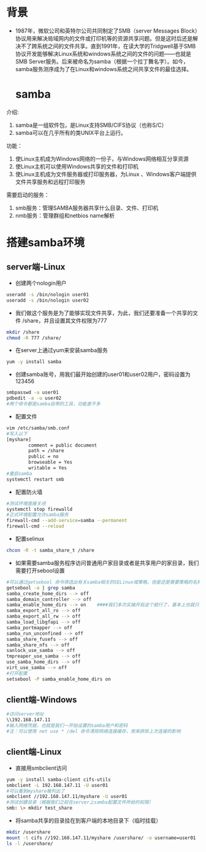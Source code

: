 # 背景

- 1987年，微软公司和英特尔公司共同制定了SMB（server Messages Block）协议用来解决局域网内的文件或打印机等的资源共享问题。但是这时后还是解决不了跨系统之间的文件共享。直到1991年，在读大学的Tridgwell基于SMB协议开发能够解决Linux系统和windows系统之间的文件的问题——也就是SMB Server服务。后来被命名为samba（根据一个拉丁舞名字）。如今，samba服务测序成为了在Linux和windows系统之间共享文件的最佳选择。

  # samba

介绍:

1. samba是一组软件包，是Linux支持SMB/CIFS协议（也称S/C）
2. samba可以在几乎所有的类UNIX平台上运行。

功能：

1. 使Linux主机成为Windows网络的一份子，与Windows网络相互分享资源
2. 使Linux主机可以使用Windows共享的文件和打印机
3. 使Linux主机成为文件服务器或打印服务器，为Linux 、Windows客户端提供文件共享服务和远程打印服务

需要启动的服务：

1. smb服务：管理SAMBA服务器共享什么目录、文件、打印机
2. nmb服务：管理群组和netbios name解析

# 搭建samba环境

## server端-Linux

- 创建两个nologin用户

~~~sh
useradd -s /bin/nologin user01
useradd -s /bin/nologin user02
~~~

- 我们做这个服务是为了能够实现文件共享，为此，我们还要准备一个共享的文件 /share，并且设置其文件权限为777

~~~sh
mkdir /share
chmod -R 777 /share/
~~~

- 在server上通过yum来安装samba服务

~~~sh
yum -y install samba
~~~

- 创建samba账号，用我们最开始创建的user01和user02用户，密码设置为123456

~~~sh
smbpasswd -a user01
pdbedit -a -u user02
#两个命令都是samba自带的工具，功能差不多
~~~

- 配置文件

~~~sh
vim /etc/samba/smb.conf
#写入以下
[myshare]
        comment = public document
        path = /share
        public = no
        browseable = Yes
        writable = Yes
#重启samba
systemctl restart smb
~~~

- 配置防火墙

~~~sh
#测试环境直接关闭
systemctl stop firewalld
#正式环境配置允许samba服务
firewall-cmd --add-service=samba --permanent 
firewall-cmd --reload
~~~

- 配置selinux

~~~sh
chcon -R -t samba_share_t /share
~~~

- 如果需要samba服务程序访问普通用户家目录或者是共享用户的家目录，我们需要打开sebool设置

~~~sh
#可以通过getsebool 命令筛选出有关samba相关的SELinux域策略，但是还是需要策略的名称选择出正确的策略开启就行了
getsebool -a | grep samba
samba_create_home_dirs --> off
samba_domain_controller --> off
samba_enable_home_dirs --> on    ####我们本次实操开启这个就行了，基本上也就只要要开启这个
samba_export_all_ro --> off
samba_export_all_rw --> off
samba_load_libgfapi --> off
samba_portmapper --> off
samba_run_unconfined --> off
samba_share_fusefs --> off
samba_share_nfs --> off
sanlock_use_samba --> off
tmpreaper_use_samba --> off
use_samba_home_dirs --> off
virt_use_samba --> off
#打开配置
setsebool -P samba_enable_home_dirs on
~~~

## client端-Windows

~~~sh
#访问server地址
\\192.168.147.11
#输入网络凭据，也就是我们一开始设置的samba用户和密码
#注：可以使用 net use * /del 命令清除网络连接缓存，用来排除上次连接的影响
~~~

## client端-Linux

- 直接用smbclient访问

~~~sh
yum -y install samba-client cifs-utils
smbclient -L 192.168.147.11 -U user01
#可以看到myshare被列出了
smbclient //192.168.147.11/myshare -U user01
#测试创建目录（根据我们之前在server上samba配置文件所给的权限）
smb: \> mkdir test_share
~~~

- 将samba共享的目录挂在到客户端的本地目录下（临时挂载）

~~~sh
mkdir /usershare
mount -t cifs //192.168.147.11/myshare /usershare/ -o username=user01
ls -l /usershare/
~~~

